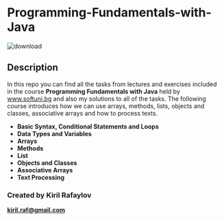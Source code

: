 # __Programming-Fundamentals-with-Java__

![download](https://user-images.githubusercontent.com/120650256/208385967-841e4379-1de7-4309-8cc5-3e7b546d613c.jpeg)






## __**Description**__




In this repo you can find all the tasks from lectures and exercises included in the course __Programming Fundamentals with Java__ held by www.softuni.bg and also my solutions to all of the tasks. The following course introduces how we can use arrays, methods, lists, objects and classes, associative arrays and how to process texts. 

- __Basic Syntax, Conditional Statements and Loops__
- __Data Types and Variables__
- __Arrays__
- __Methods__
- __List__
- __Objects and Classes__
- __Associative Arrays__
- __Text Processing__





### __**Created by**__  Kiril Rafaylov 


**kiril.raf@gmail.com**





